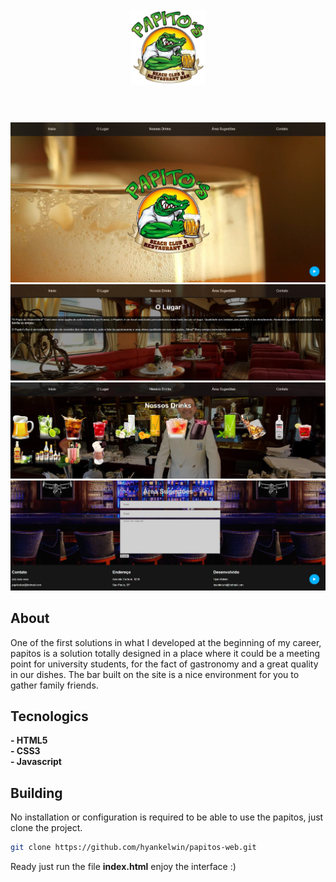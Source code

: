 <h1 align="center">
<br>
  <img src="imagens/logo2.png" alt="Marvel" width="120">
<br>
<br>
</h1>

<p align="center">
  <img src="imagens/screenshot_1.jpg" />
  <img src="imagens/screenshot_2.jpg" />
  <img src="imagens/screenshot_3.jpg" />
  <img src="imagens/screenshot_4.jpg" />
</p>

## About

One of the first solutions in what I developed at the beginning of my career, papitos is a solution totally designed in a place where it could be a meeting point for university students, for the fact of gastronomy and a great quality in our dishes. The bar built on the site is a nice environment for you to gather family friends.

## Tecnologics

**- HTML5**
<br>
**- CSS3**
<br>
**- Javascript**
<br>

## Building

No installation or configuration is required to be able to use the papitos, just clone the project.

```bash
git clone https://github.com/hyankelwin/papitos-web.git
```

Ready just run the file **index.html** enjoy the interface :)
